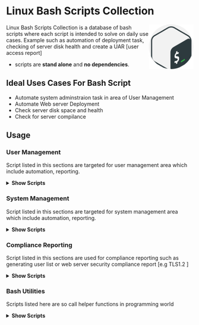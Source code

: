 # Linux Bash Scripts Collection


<img src="images/gnu-bash.png" align="right"
     alt="Linux Bash Scripts Collection by Leroy Leow Chee Keong" width="120" height="120">

Linux Bash Scripts Collection is a database of bash scripts where each script is intended to solve on daily use cases. Example such as automation of deployment task, checking of server disk health 
and create a UAR [user access report] 

* scripts are **stand alone** and **no dependencies**.

## Ideal Uses Cases For Bash Script

* Automate system adminstraion task in area of User Management
* Automate Web server Deployment
* Check server disk space and health
* Check for server compilance



## Usage

### User Management

Script listed in this sections are targeted for user management area which include automation, reporting. 
<details><summary><b>Show Scripts</b></summary>


</details>


### System Management

Script listed in this sections are targeted for system management area which include automation, reporting. 
<details><summary><b>Show Scripts</b></summary>


</details>

### Compliance Reporting

Script listed in this sections are used for compliance reporting such as generating user list or web server security compliance report [e.g TLS1.2 ] 
<details><summary><b>Show Scripts</b></summary>


</details>

### Bash Utilities

Scripts listed here are so call helper functions in programming world 
<details><summary><b>Show Scripts</b></summary>
<a href="/scripts/BashUtilities/password_generator.sh" target="_self">Password Generator</a>
</details>
